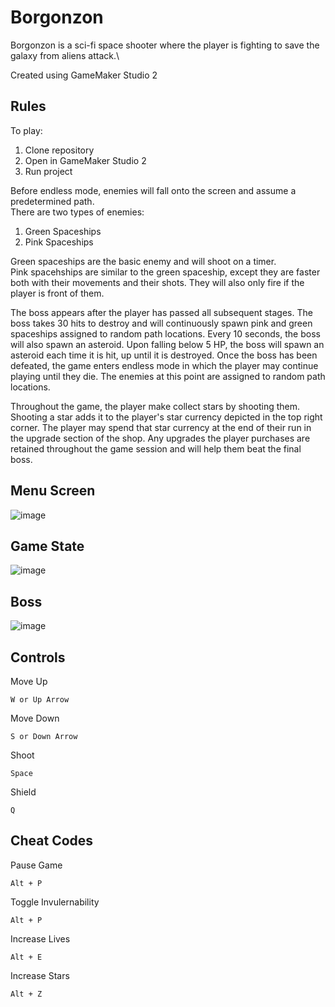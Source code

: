 # Borgonzon
Borgonzon is a sci-fi space shooter where the player is fighting to save the galaxy from aliens attack.\

Created using GameMaker Studio 2

## Rules
To play:
1. Clone repository
2. Open in GameMaker Studio 2
3. Run project


Before endless mode, enemies will fall onto the screen and assume a predetermined path.\
There are two types of enemies:
1. Green Spaceships
2. Pink Spaceships

Green spaceships are the basic enemy and will shoot on a timer.\
Pink spacehships are similar to the green spaceship, except they are faster both with their movements and their shots. 
They will also only fire if the player is front of them.

The boss appears after the player has passed all subsequent stages. The boss takes 30 hits to destroy and will continuously spawn pink and green spaceships
assigned to random path locations. Every 10 seconds, the boss will also spawn an asteroid. Upon falling below 5 HP, the boss will spawn an asteroid each time
it is hit, up until it is destroyed. Once the boss has been defeated, the game enters endless mode in which the player may continue playing until they die.
The enemies at this point are assigned to random path locations.

Throughout the game, the player make collect stars by shooting them. Shooting a star adds it to the player's star currency depicted in the top right corner. 
The player may spend that star currency at the end of their run in the upgrade section of the shop. Any upgrades the player purchases are retained 
throughout the game session and will help them beat the final boss.




## Menu Screen
![image](https://user-images.githubusercontent.com/37620953/145257529-05d4da6b-b175-4543-903b-1be880e2bad3.png)


## Game State
![image](https://user-images.githubusercontent.com/37620953/145257937-2cea805b-f88e-4503-ada5-82ca77ce61dc.png)


## Boss
![image](https://user-images.githubusercontent.com/37620953/145261837-5b10e077-d945-4da7-88df-35c09c4ab848.png)


## Controls
Move Up
```
W or Up Arrow
```

Move Down
```
S or Down Arrow
```

Shoot
```
Space
```

Shield
```
Q
```


## Cheat Codes
Pause Game
```
Alt + P
```

Toggle Invulernability
```
Alt + P
```

Increase Lives
```
Alt + E
```

Increase Stars
```
Alt + Z
```
